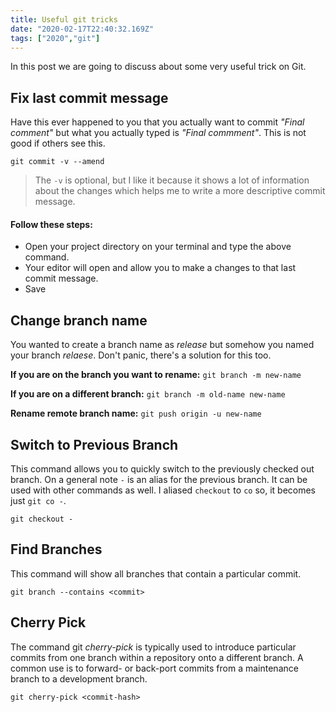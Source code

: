 ```yaml
---
title: Useful git tricks
date: "2020-02-17T22:40:32.169Z"
tags: ["2020","git"]
--- 
```


In this post we are going to discuss about some very useful trick on Git.

## Fix last commit message
Have this ever happened to you that you actually want to commit _"Final comment"_ but what you actually typed is _"Final commment"_.  This is not good if others see this.

``git commit -v --amend``

> The `-v` is optional, but I like it because it shows a lot of
> information about the changes which helps me to write a more
> descriptive commit message.

#### Follow these steps:
- Open your project directory on your terminal and type the above command. 
- Your editor will open and allow you to make a changes to that last commit message.
- Save

## Change branch name
You wanted to create a branch name as  _release_ but somehow you named your branch _relaese_. Don't panic, there's a solution for this too.

**If you are on the branch you want to rename:**
    ``git branch -m new-name``

**If you are on a different branch:**
``git branch -m old-name new-name``

**Rename remote branch name:**
``git push origin -u new-name``

## Switch to Previous Branch
This command allows you to quickly switch to the previously checked out branch. On a general note `-` is an alias for the previous branch. It can be used with other commands as well. I aliased `checkout` to `co` so, it becomes just `git co -`.

``git checkout -``
## Find Branches
This command will show all branches that contain a particular commit.

``git branch --contains <commit>``
## Cherry Pick
The command git  _cherry-pick_  is typically used to introduce particular commits from one branch within a repository onto a different branch. A common use is to forward- or back-port commits from a maintenance branch to a development branch.

``git cherry-pick <commit-hash>``